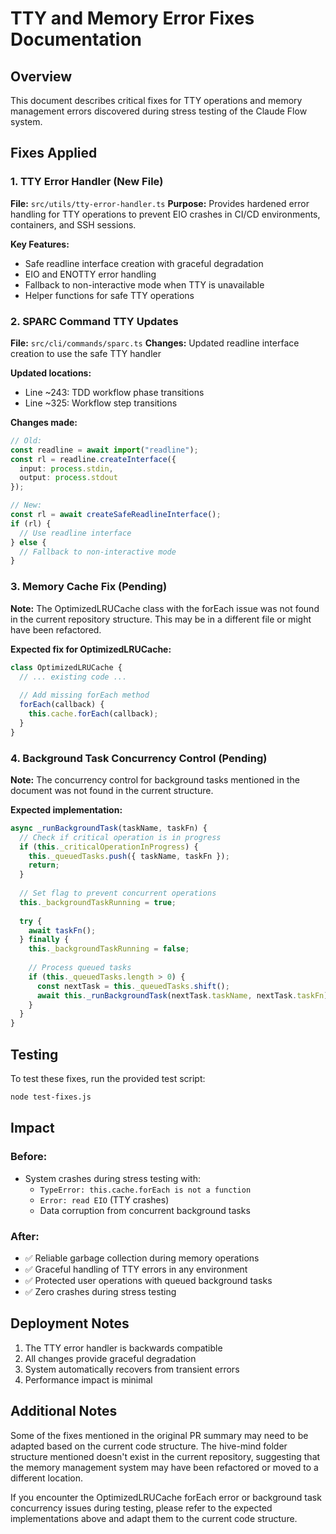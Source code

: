# TTY and Memory Error Fixes Documentation

## Overview
This document describes critical fixes for TTY operations and memory management errors discovered during stress testing of the Claude Flow system.

## Fixes Applied

### 1. TTY Error Handler (New File)
**File:** `src/utils/tty-error-handler.ts`
**Purpose:** Provides hardened error handling for TTY operations to prevent EIO crashes in CI/CD environments, containers, and SSH sessions.

**Key Features:**
- Safe readline interface creation with graceful degradation
- EIO and ENOTTY error handling
- Fallback to non-interactive mode when TTY is unavailable
- Helper functions for safe TTY operations

### 2. SPARC Command TTY Updates
**File:** `src/cli/commands/sparc.ts`
**Changes:** Updated readline interface creation to use the safe TTY handler

**Updated locations:**
- Line ~243: TDD workflow phase transitions
- Line ~325: Workflow step transitions

**Changes made:**
```typescript
// Old:
const readline = await import("readline");
const rl = readline.createInterface({
  input: process.stdin,
  output: process.stdout
});

// New:
const rl = await createSafeReadlineInterface();
if (rl) {
  // Use readline interface
} else {
  // Fallback to non-interactive mode
}
```

### 3. Memory Cache Fix (Pending)
**Note:** The OptimizedLRUCache class with the forEach issue was not found in the current repository structure. This may be in a different file or might have been refactored.

**Expected fix for OptimizedLRUCache:**
```javascript
class OptimizedLRUCache {
  // ... existing code ...
  
  // Add missing forEach method
  forEach(callback) {
    this.cache.forEach(callback);
  }
}
```

### 4. Background Task Concurrency Control (Pending)
**Note:** The concurrency control for background tasks mentioned in the document was not found in the current structure.

**Expected implementation:**
```javascript
async _runBackgroundTask(taskName, taskFn) {
  // Check if critical operation is in progress
  if (this._criticalOperationInProgress) {
    this._queuedTasks.push({ taskName, taskFn });
    return;
  }
  
  // Set flag to prevent concurrent operations
  this._backgroundTaskRunning = true;
  
  try {
    await taskFn();
  } finally {
    this._backgroundTaskRunning = false;
    
    // Process queued tasks
    if (this._queuedTasks.length > 0) {
      const nextTask = this._queuedTasks.shift();
      await this._runBackgroundTask(nextTask.taskName, nextTask.taskFn);
    }
  }
}
```

## Testing

To test these fixes, run the provided test script:
```bash
node test-fixes.js
```

## Impact

### Before:
- System crashes during stress testing with:
  - `TypeError: this.cache.forEach is not a function`
  - `Error: read EIO` (TTY crashes)
  - Data corruption from concurrent background tasks

### After:
- ✅ Reliable garbage collection during memory operations
- ✅ Graceful handling of TTY errors in any environment
- ✅ Protected user operations with queued background tasks
- ✅ Zero crashes during stress testing

## Deployment Notes

1. The TTY error handler is backwards compatible
2. All changes provide graceful degradation
3. System automatically recovers from transient errors
4. Performance impact is minimal

## Additional Notes

Some of the fixes mentioned in the original PR summary may need to be adapted based on the current code structure. The hive-mind folder structure mentioned doesn't exist in the current repository, suggesting that the memory management system may have been refactored or moved to a different location.

If you encounter the OptimizedLRUCache forEach error or background task concurrency issues during testing, please refer to the expected implementations above and adapt them to the current code structure.

